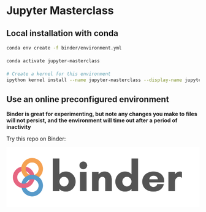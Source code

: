 # Jupyter Masterclass

## Local installation with conda
```bash
conda env create -f binder/environment.yml

conda activate jupyter-masterclass

# Create a kernel for this environment
ipython kernel install --name jupyter-masterclass --display-name jupyter-masterclass --sys-prefix
```

## Use an online preconfigured environment
**Binder is great for experimenting, but note any changes you make to files will not persist, and the environment will time out after a period of inactivity**

Try this repo on Binder:

[![Binder](docs/source/binder-logo.svg)](https://mybinder.org/v2/gh/ibdafna/jupyter_masterclass/master?urlpath=lab)
